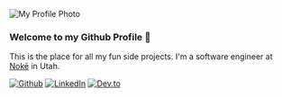 ![My Profile Photo](https://media-exp1.licdn.com/dms/image/C5616AQG_TzbqmhEAhg/profile-displaybackgroundimage-shrink_350_1400/0?e=1600905600&v=beta&t=5OvJRqu07oEEijBphmYPX5mjKb1anr-fUvV7eybn8L4)
### Welcome to my Github Profile 👋
This is the place for all my fun side projects.  I'm a software engineer at [Nokē](https://noke.com/) in Utah.

<p align="left">
	<a href="https://github.com/michaeljamie"><img  src="https://img.shields.io/badge/Github--_.svg?style=social&logo=github" alt="Github"></a>
  <a href="https://www.linkedin.com/in/michaeljamiejohnston/"><img src="https://img.shields.io/badge/LinkedIn--_.svg?style=social&logo=linkedin" alt="LinkedIn"></a>
	<a href="https://dev.to/michaeljamie"><img src="https://img.shields.io/badge/Dev.to--_.svg?style=social&logo=dev.to" alt="Dev.to"></a>
</p>
